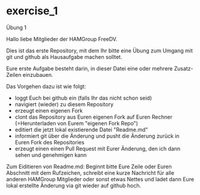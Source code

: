 # exercise_1
Übung 1

Hallo liebe Mitglieder der HAMGroup FreeDV.

Dies ist das erste Repository, mit dem Ihr bitte eine Übung zum Umgang mit git und github 
als Hausaufgabe machen solltet.

Eure erste Aufgabe besteht darin, in dieser Datei eine oder mehrere Zusatz-Zeilen einzubauen.

Das Vorgehen dazu ist wie folgt:
* loggt Euch bei github ein (falls Ihr das nicht schon seid)
* navigiert (wieder) zu diesem Repository
* erzeugt einen eigenen Fork
* clont das Repository aus Euren eigenen Fork auf Euren Rechner (=Herunterladen von Eurem "eigenen Fork Repo")
* editiert die jetzt lokal existierende Datei "Readme.md"
* informiert git über die Änderung und pusht die Änderung zurück in Euren Fork des Repositories
* erzeugt einen einen Pull Request mit Eurer Änderung, den ich dann sehen und genehmigen kann

Zum Eiditieren von Readme.md:
Beginnt bitte Eure Zeile oder Euren Abschnitt mit dem Rufzeichen, schreibt eine kurze Nachricht
für alle anderen HAMGroup Mitglieder oder sonst etwas Nettes und ladet dann Eure lokal erstellte
Änderung via git wieder auf github hoch.

